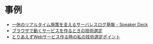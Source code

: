 # 事例

- [一休のリアルタイム施策を支えるサーバレスログ基盤 - Speaker Deck](https://speakerdeck.com/shimizukaz/xiu-falseriarutaimushi-ce-wozhi-erusabaresuroguji-pan)
- [ブラウザで動くサービスを作るときの技術選定](https://zenn.dev/moga/articles/my-technology-selection)
- [とりあえずWebサービス作る時の私の技術選定ポイント](https://zenn.dev/moya_dev/articles/1c3da5422fb7d0)

